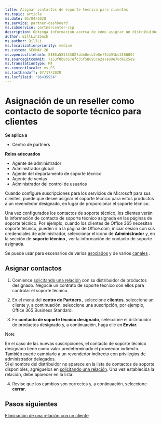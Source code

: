 ```yaml
---
title: Asignar contactos de soporte técnico para clientes
ms.topic: article
ms.date: 05/04/2020
ms.service: partner-dashboard
ms.subservice: partnercenter-csp
description: Obtenga información acerca de cómo asignar un distribuidor como contacto de soporte técnico para los clientes que tienen suscripciones a los servicios de Microsoft.
author: BillLinzbach
ms.author: BillLi
ms.localizationpriority: medium
ms.custom: SEOMAY.20
ms.openlocfilehash: 8186a58523502fddb0ecb2e8ef7bb91bd318680f
ms.sourcegitcommit: 7153f0b8c67efd35f58695ca2a7e00e70da1c5e9
ms.translationtype: MT
ms.contentlocale: es-ES
ms.lasthandoff: 07/17/2020
ms.locfileid: "86435954"
---
```

# <a name="assign-a-reseller-as-a-technical-support-contact-for-customers"></a>Asignación de un reseller como contacto de soporte técnico para clientes

**Se aplica a**

- Centro de partners

**Roles adecuados**

- Agente de administrador
- Administrador global
- Agente del departamento de soporte técnico
- Agente de ventas
- Administrador del control de usuarios

Cuando configure suscripciones para los servicios de Microsoft para sus clientes, puede que desee asignar el soporte técnico para estos productos a un revendedor designado, en lugar de proporcionar el soporte técnico.

Una vez configurados los contactos de soporte técnico, los clientes verán la información de contacto de soporte técnico asignada en las páginas de soporte técnico. Por ejemplo, cuando los clientes de Office 365 necesitan soporte técnico, pueden ir a la página de Office.com, iniciar sesión con sus credenciales de administrador, seleccionar el icono de **Administrador** y, en la sección de **soporte técnico** , ver la información de contacto de soporte asignada.

Se puede usar para escenarios de varios [asociados](multipartner.md) y de varios [canales](multichannel.md) . 

<a href="" id="assigncontacts"></a>
## <a name="assign-contacts"></a>Asignar contactos

1.  Comience [solicitando una relación](request-a-relationship-with-a-customer.md) con su distribuidor de productos designado. Negocie un contrato de soporte técnico con ellos para controlar el soporte técnico.

2.  En el menú del **centro de Partners** , seleccione **clientes**, seleccione un cliente y, a continuación, seleccione una suscripción, por ejemplo, Office 365 Business Standard.

3.  En **contacto de soporte técnico designado**, seleccione el distribuidor de productos designado y, a continuación, haga clic en **Enviar**. 

   >[!NOTE]  
 >En el caso de las nuevas suscripciones, el contacto de soporte técnico designado tiene como valor predeterminado el proveedor indirecto. También puede cambiarlo a un revendedor indirecto con privilegios de administrador delegados.    
>Si el nombre del distribuidor no aparece en la lista de contactos de soporte disponibles, agréguelos en [solicitando una relación](request-a-relationship-with-a-customer.md). Una vez establecida la relación, debe aparecer en la lista.  

4.  Revise que los cambios son correctos y, a continuación, seleccione **cerrar**.

## <a name="next-steps"></a>Pasos siguientes

[Eliminación de una relación con un cliente](remove-a-relationship.md)